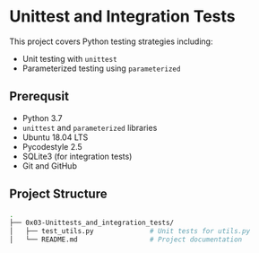 # Unittest and Integration Tests

This project covers Python testing strategies including:

- Unit testing with `unittest`
- Parameterized testing using `parameterized`

## Prerequsit

- Python 3.7
- `unittest` and `parameterized` libraries
- Ubuntu 18.04 LTS
- Pycodestyle 2.5
- SQLite3 (for integration tests)
- Git and GitHub

## Project Structure

```bash
.
├── 0x03-Unittests_and_integration_tests/
│   ├── test_utils.py              # Unit tests for utils.py
│   └── README.md                  # Project documentation

